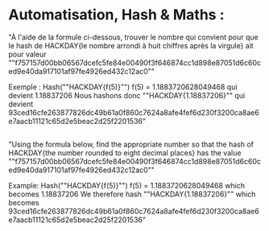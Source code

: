 # Automatisation, Hash & Maths :

"À l'aide de la formule ci-dessous, trouver le nombre qui convient pour que le hash de HACKDAY{le nombre arrondi à huit chiffres après la virgule}
ait pour valeur 
""f757157d00bb06567dcefc5fe84e00490f3f646874cc1d898e87051d6c60ced9e40da917101af97fe4926ed432c12ac0""

Exemple : Hash(""HACKDAY{f(5)}"")
f(5) = 1.1883720628049468  qui devient 1.18837206
Nous hashons donc ""HACKDAY{1.18837206}"" qui devient 93ced16cfe263877826dc49b61a0f860c7624a8afe4fef6d230f3200ca8ae6e7aacb11121c65d2e5beac2d25f2201536"

##

"Using the formula below, find the appropriate number so that the hash of HACKDAY{the number rounded to eight decimal places}
has the value 
""f757157d00bb06567dcefc5fe84e00490f3f646874cc1d898e87051d6c60ced9e40da917101af97fe4926ed432c12ac0""

Example: Hash(""HACKDAY{f(5)}"")
f(5) = 1.1883720628049468 which becomes 1.18837206
We therefore hash ""HACKDAY{1.18837206}"" which becomes 93ced16cfe263877826dc49b61a0f860c7624a8afe4fef6d230f3200ca8ae6e7aacb11121c65d2e5beac2d25f2201536"
